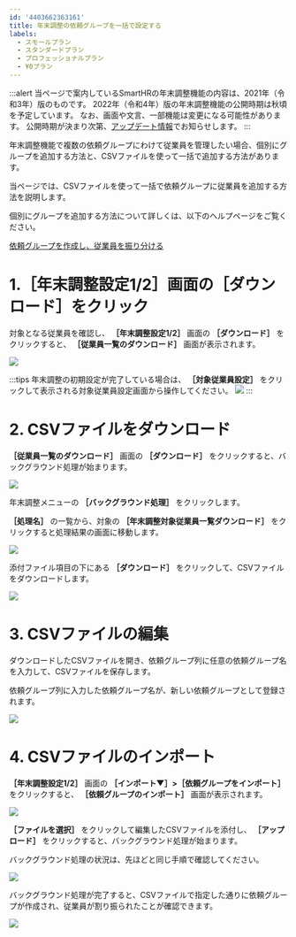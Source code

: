 ```yaml
---
id: '4403662363161'
title: 年末調整の依頼グループを一括で設定する
labels:
  - スモールプラン
  - スタンダードプラン
  - プロフェッショナルプラン
  - ¥0プラン
---
```

:::alert
当ページで案内しているSmartHRの年末調整機能の内容は、2021年（令和3年）版のものです。
2022年（令和4年）版の年末調整機能の公開時期は秋頃を予定しています。
なお、画面や文言、一部機能は変更になる可能性があります。
公開時期が決まり次第、[アップデート情報](https://smarthr.jp/update)でお知らせします。
:::

年末調整機能で複数の依頼グループにわけて従業員を管理したい場合、個別にグループを追加する方法と、CSVファイルを使って一括で追加する方法があります。

当ページでは、CSVファイルを使って一括で依頼グループに従業員を追加する方法を説明します。

個別にグループを追加する方法について詳しくは、以下のヘルプページをご覧ください。

[依頼グループを作成し、従業員を振り分ける](https://knowledge.smarthr.jp/hc/ja/articles/4405215155993)

# 1.［年末調整設定1/2］画面の［ダウンロード］をクリック

対象となる従業員を確認し、 **［年末調整設定1/2］** 画面の **［ダウンロード］** をクリックすると、 **［従業員一覧のダウンロード］** 画面が表示されます。

![](./00________SmartHR____________.png)

:::tips
年末調整の初期設定が完了している場合は、 **［対象従業員設定］** をクリックして表示される対象従業員設定画面から操作してください。
![](./01________SmartHR____________.png)
:::

# 2\. CSVファイルをダウンロード

 **［従業員一覧のダウンロード］** 画面の **［ダウンロード］** をクリックすると、バックグラウンド処理が始まります。

![](./02________SmartHR____________.png)

年末調整メニューの **［バックグラウンド処理］** をクリックします。

 **［処理名］** の一覧から、対象の **［年末調整対象従業員一覧ダウンロード］** をクリックすると処理結果の画面に移動します。

![](./03________SmartHR____________.png)

添付ファイル項目の下にある **［ダウンロード］** をクリックして、CSVファイルをダウンロードします。

![](./04________SmartHR____________.png)

# 3\. CSVファイルの編集

ダウンロードしたCSVファイルを開き、依頼グループ列に任意の依頼グループ名を入力して、CSVファイルを保存します。

依頼グループ列に入力した依頼グループ名が、新しい依頼グループとして登録されます。

![](./___________-3.png)

# 4\. CSVファイルのインポート

 **［年末調整設定1/2］** 画面の **［インポート▼］>［依頼グループをインポート］** をクリックすると、 **［依頼グループのインポート］** 画面が表示されます。

![](./05________SmartHR____________.png)

 **［ファイルを選択］** をクリックして編集したCSVファイルを添付し、 **［アップロード］** をクリックすると、バックグラウンド処理が始まります。

バックグラウンド処理の状況は、先ほどと同じ手順で確認してください。

![](./06________SmartHR____________.png)

バックグラウンド処理が完了すると、CSVファイルで指定した通りに依頼グループが作成され、従業員が割り振られたことが確認できます。

![](./07________SmartHR____________.png)

